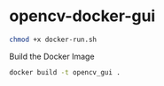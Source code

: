 # opencv-docker-gui


```bash
chmod +x docker-run.sh
```

Build the Docker Image
```bash
docker build -t opencv_gui .
```